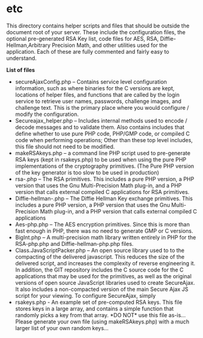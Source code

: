 etc
===

  This directory contains helper scripts and files that should be outside the document root of your server. 
These include the configuration files, the optional pre-generated RSA Key list, code files for AES, RSA, Diffie-Hellman,Arbitrary Precision Math, and other utilities used for the application. 
Each of these are fully commented and fairly easy to understand.

<b>List of files</b>
<ul>
  <li>secureAjaxConfig.php – Contains service level configuration information, such as where binaries for the C versions are kept, locations of helper files, and functions that are called by the login service to retrieve user names, passwords, challenge images, and challenge text. This is the primary place where you would configure / modify the configuration.</li>
  <li>Secureajax_helper.php – Includes internal methods used to encode / decode messages and to validate them. Also contains includes that define whether to use pure PHP code, PHP/GMP code, or compiled C code when performing operations; Other than these top level includes, this file should not need to be modified.</li>
  <li>makeRSAkeys.php – a command line PHP script used to pre-generate RSA keys (kept in rsakeys.php) to be used when using the pure PHP implementations of the cryptography primitives. (The Pure PHP version of the key generator is too slow to be used in production)</li>
  <li>rsa-<php|gmp|c>.php – The RSA primitives. This includes a pure PHP version, a PHP version that uses the Gnu Multi-Precision Math plug-in, and a PHP version that calls external compiled C applications for RSA primitives.</li>
  <li>Diffie-hellman-<php|gmp|c>.php – The Diffie Hellman Key exchange primitives. This includes a pure PHP version, a PHP version that uses the Gnu Multi-Precision Math plug-in, and a PHP version that calls external compiled C applications</li>
  <li>Aes-php.php – The AES encryption primitives. Since this is more than fast enough in PHP, there was no need to generate GMP or C versions.</li>
  <li>BigInt.php – A multi-precision math library written entirely in PHP for the RSA-php.php and Diffie-hellman-php.php files.</li>
  <li>Class.JavaScriptPacker.php – An open source library used to to the compacting of the delivered javascript. This reduces the size of the delivered script, and increases the complexity of reverse engineering it. In addition, the GIT repository includes the C source code for the C applications that may be used for the primitives, as well as the original versions of open source JavaScript libraries used to create SecureAjax. It also includes a non-compacted version of the main Secure Ajax JS script for your viewing. To configure SecureAjax, simply </li>
  <li>rsakeys.php - An example set of pre-computed RSA keys. This file stores keys in a large array, and contains a simple function that randomly picks a key from that array. *DO NOT* use this file as-is... Please generate your own file (using makeRSAkeys.php) with a much larger list of your own random keys...</li>
</ul>
